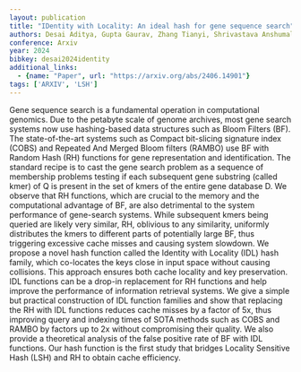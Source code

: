```yaml
---
layout: publication
title: "IDentity with Locality: An ideal hash for gene sequence search"
authors: Desai Aditya, Gupta Gaurav, Zhang Tianyi, Shrivastava Anshumali
conference: Arxiv
year: 2024
bibkey: desai2024identity
additional_links:
  - {name: "Paper", url: "https://arxiv.org/abs/2406.14901"}
tags: ['ARXIV', 'LSH']
---
```

Gene sequence search is a fundamental operation in computational genomics. Due
to the petabyte scale of genome archives, most gene search systems now use
hashing-based data structures such as Bloom Filters (BF). The state-of-the-art
systems such as Compact bit-slicing signature index (COBS) and Repeated And
Merged Bloom filters (RAMBO) use BF with Random Hash (RH) functions for gene
representation and identification. The standard recipe is to cast the gene
search problem as a sequence of membership problems testing if each subsequent
gene substring (called kmer) of Q is present in the set of kmers of the entire
gene database D. We observe that RH functions, which are crucial to the memory
and the computational advantage of BF, are also detrimental to the system
performance of gene-search systems. While subsequent kmers being queried are
likely very similar, RH, oblivious to any similarity, uniformly distributes the
kmers to different parts of potentially large BF, thus triggering excessive
cache misses and causing system slowdown. We propose a novel hash function
called the Identity with Locality (IDL) hash family, which co-locates the keys
close in input space without causing collisions. This approach ensures both
cache locality and key preservation. IDL functions can be a drop-in replacement
for RH functions and help improve the performance of information retrieval
systems. We give a simple but practical construction of IDL function families
and show that replacing the RH with IDL functions reduces cache misses by a
factor of 5x, thus improving query and indexing times of SOTA methods such as
COBS and RAMBO by factors up to 2x without compromising their quality. We also
provide a theoretical analysis of the false positive rate of BF with IDL
functions. Our hash function is the first study that bridges Locality Sensitive
Hash (LSH) and RH to obtain cache efficiency.
